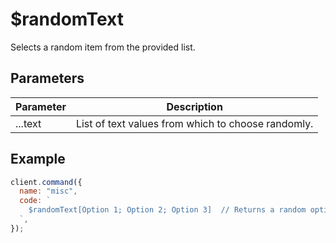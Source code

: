 # $randomText

Selects a random item from the provided list.

## Parameters

| Parameter | Description                                        |
| --------- | -------------------------------------------------- |
| ...text   | List of text values from which to choose randomly. |

## Example

```js
client.command({
  name: "misc",
  code: `
    $randomText[Option 1; Option 2; Option 3]  // Returns a random option from the list
  `,
});
```
